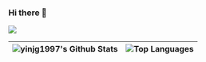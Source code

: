 ### Hi there 👋
<img src="https://github-profile-summary-cards.vercel.app/api/cards/profile-details?username=yinjg1997&theme=radical" />

|<img align="center" src="https://github-readme-stats.vercel.app/api?username=yinjg1997&theme=radical&show_icons=true&hide=stars&count_private=true&hide_border=true" alt="yinjg1997's Github Stats" />|<img align="center" src="https://github-readme-stats.vercel.app/api/top-langs/?username=yinjg1997&layout=compact&theme=radical&hide_border=true" alt="Top Languages"/>|
|--|--|
